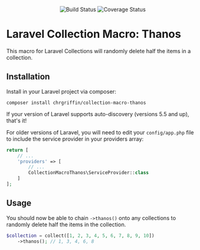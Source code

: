 <p align="center">
<img src="https://app.codeship.com/projects/d612f5d0-3c9d-0138-8ecb-768429ea54f6/status?branch=master" alt="Build Status">
<img src='https://coveralls.io/repos/github/ChrGriffin/collection-macro-thanos/badge.svg?branch=master' alt='Coverage Status' />
</p>

# Laravel Collection Macro: Thanos

This macro for Laravel Collections will randomly delete half the items in a collection.

## Installation

Install in your Laravel project via composer:

```shell script
composer install chrgriffin/collection-macro-thanos
```

If your version of Laravel supports auto-discovery (versions 5.5 and up), that's it!

For older versions of Laravel, you will need to edit your `config/app.php` file to include the service provider in your providers array:

```php
return [
    // ...
    'providers' => [
        // ...
        CollectionMacroThanos\ServiceProvider::class
    ]
];
```

## Usage

You should now be able to chain `->thanos()` onto any collections to randomly delete half the items in the collection.

```php
$collection = collect([1, 2, 3, 4, 5, 6, 7, 8, 9, 10])
    ->thanos(); // 1, 3, 4, 6, 8
```
